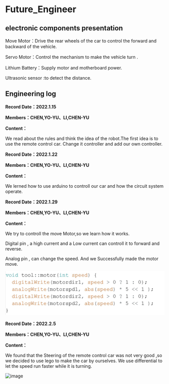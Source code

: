 # Future_Engineer

## electronic components presentation
Move Motor：Drive the rear wheels of the car to control the forward and backward of the vehicle.

Servo Motor：Control the mechanism to make the vehicle turn .

Lithium Battery：Supply motor and motherboard power.

Ultrasonic sensor :to detect the distance.

## Engineering log

**Record Date：2022.1.15**

**Members：CHEN,YO-YU、LI,CHEN-YU**

**Content：**

We read about the rules and think the idea of the robot.The first idea is to use the remote control car.
Change it controller and add our own controller.


**Record Date：2022.1.22**

**Members：CHEN,YO-YU、LI,CHEN-YU**

**Content：**

We lerned how to use arduino to controll our car and how the circuit system operate.

**Record Date：2022.1.29**

**Members：CHEN,YO-YU、LI,CHEN-YU**

**Content：**

We try to controll the move Motor,so we learn how it works.

Digital pin , a high current and a Low current can controll it to forward and reverse.

Analog pin , can change the speed. And we Successfully made the motor move.

![image](https://github.com/yy0106yy/Future_Engineer/blob/main/photos/motor%20code.jpg)

**Record Date：2022.2.5**

**Members：CHEN,YO-YU、LI,CHEN-YU**

**Content：**

We found that the Steering of the remote control car was not very good ,so we decided to use lego to make the car by ourselves.
We use differential to let the speed run faster while it is turning.

![image]()

